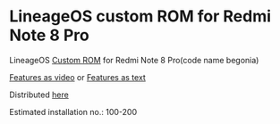 LineageOS custom ROM for Redmi Note 8 Pro
==============================

LineageOS [Custom ROM](https://www.xda-developers.com/lineageos-20-android-13/) for Redmi Note 8 Pro(code name begonia)

[Features as video](https://www.youtube.com/watch?v=4LdUOon4Nuc) or [Features as text](https://www.xda-developers.com/lineageos-20-android-13/)

Distributed [here](https://t.me/s/RedmiNote8ProUpdates?before=1321)

Estimated installation no.: 100-200
